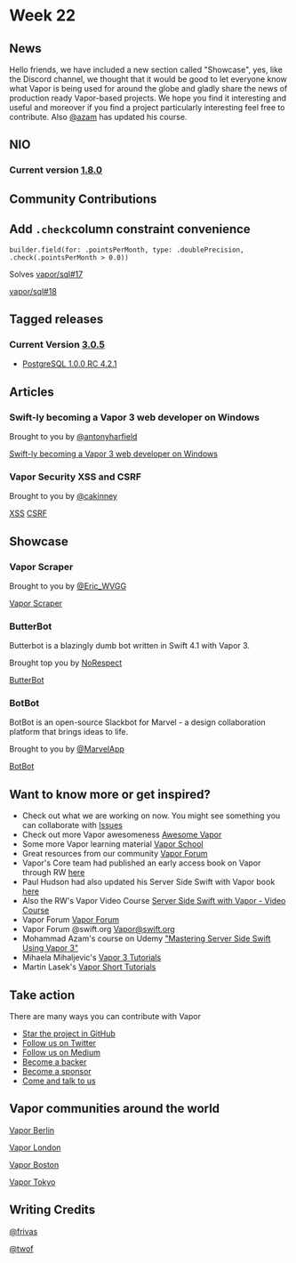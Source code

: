 # Week 22

## News

Hello friends, we have included a new section called "Showcase", yes, like the Discord channel, we thought that it would be good to let everyone know what Vapor is being used for around the globe and gladly share the news of production ready Vapor-based projects. We hope you find it interesting and useful and moreover if you find a project particularly interesting feel free to contribute. Also [@azam](https://github.com/azamsharp) has updated his course. 

## NIO

### Current version [1.8.0](https://github.com/apple/swift-nio/releases/tag/1.8.0)

## Community Contributions

## Add ```.check```column constraint convenience 

```builder.field(for: .pointsPerMonth, type: .doublePrecision, .check(.pointsPerMonth > 0.0))```

Solves [vapor/sql#17](https://github.com/vapor/sql/issues/17)

[vapor/sql#18](https://github.com/vapor/sql/pull/18)

## Tagged releases

### Current Version [3.0.5](https://github.com/vapor/vapor/releases/tag/3.0.5)

- [PostgreSQL 1.0.0 RC 4.2.1](https://github.com/vapor/postgresql/releases/tag/1.0.0-rc.4.2.1)


## Articles

### Swift-ly becoming a Vapor 3 web developer on Windows

Brought to you by [@antonyharfield](https://github.com/antonyharfield)

[Swift-ly becoming a Vapor 3 web developer on Windows](https://medium.com/@antonyharfield/swift-ly-becoming-a-vapor-3-web-developer-on-windows-68b149a8f038)

### Vapor Security XSS and CSRF

Brought to you by [@cakinney](https://github.com/nilvalues)

[XSS](https://github.com/cakinney/VaporSecurity/blob/master/articles/001-VaporSecurity-XSS.md)
[CSRF](https://github.com/cakinney/VaporSecurity/blob/master/articles/002-VaporSecurity-CSRF.md)

## Showcase

### Vapor Scraper

Brought to you by [@Eric_WVGG](https://gitlab.com/Eric_WVGG)

[Vapor Scraper](https://gitlab.com/Eric_WVGG/vapor-scraper)

### ButterBot
Butterbot is a blazingly dumb bot written in Swift 4.1 with Vapor 3.

Brought top you by [NoRespect](https://github.com/NoRespect)

[ButterBot](https://github.com/NoRespect/ButterBot)

### BotBot

BotBot is an open-source Slackbot for Marvel - a design collaboration platform that brings ideas to life.

Brought to you by [@MarvelApp](https://github.com/marvelapp)

[BotBot](https://github.com/marvelapp/BotBot/)

## Want to know more or get inspired?

- Check out what we are working on now. You might see something you can collaborate with [Issues](https://github.com/search?q=org%3Avapor+is%3Aissue+is%3Aopen+)
- Check out more Vapor awesomeness [Awesome Vapor](https://github.com/Cellane/awesome-vapor)
- Some more Vapor learning material [Vapor School](https://github.com/vaporberlin/vaporschool)
- Great resources from our community [Vapor Forum](https://www.vaporforums.io)
- Vapor's Core team had published an early access book on Vapor through RW [here](https://store.raywenderlich.com/products/server-side-swift-with-vapor)
- Paul Hudson had also updated his Server Side Swift with Vapor book [here](https://www.hackingwithswift.com/files/server-side-swift-vapor-edition-toc.pdf)
- Also the RW's Vapor Video Course [Server Side Swift with Vapor - Video Course ](https://videos.raywenderlich.com/courses/115-server-side-swift-with-vapor/lessons/1)
- Vapor Forum [Vapor Forum](http://vaporforums.io/)
- Vapor Forum @swift.org [Vapor@swift.org](https://forums.swift.org/c/related-projects/vapor)
- Mohammad Azam's course on Udemy ["Mastering Server Side Swift Using Vapor 3"](https://www.udemy.com/mastering-server-side-swift-using-vapor-3/?couponCode=VAPOR3CHAT)
- Mihaela Mihaljevic's [Vapor 3 Tutorials](https://mihaelamj.github.io/Vapor%20%203%20Tutorial/)
- Martin Lasek's [Vapor Short Tutorials](https://medium.com/@martinlasek)

## Take action

There are many ways you can contribute with Vapor

- [Star the project in GitHub](https://github.com/vapor/vapor)
- [Follow us on Twitter](https://twitter.com/codevapor)
- [Follow us on Medium](https://medium.com/@codevapor)
- [Become a backer](https://opencollective.com/vapor#backer)
- [Become a sponsor](https://opencollective.com/vapor#sponsor)
- [Come and talk to us](https://vapor.team)

## Vapor communities around the world

[Vapor Berlin](http://vapor.berlin/#/)

[Vapor London](https://www.meetup.com/VaporLondon/)

[Vapor Boston](https://www.meetup.com/VaporBoston/)

[Vapor Tokyo](https://vapormeetuptokyo.connpass.com/event/88654/)

## Writing Credits

[@frivas](https://github.com/frivas)

[@twof](https://github.com/twof)
